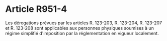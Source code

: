# Article R951-4

Les dérogations prévues par les articles R. 123-203, R. 123-204, R. 123-207 et R. 123-208 sont applicables aux personnes physiques soumises à un régime simplifié d'imposition par la réglementation en vigueur localement.
